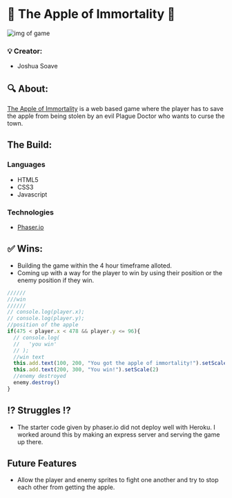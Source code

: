 # :apple: The Apple of Immortality :apple:

![img of game](https://i.imgur.com/eouF6VV.png)

### :bulb: Creator:

- Joshua Soave

## :mag: About:

[The Apple of Immortality](https://secret-everglades-49869.herokuapp.com/) is a web based game where the player has to save the apple from being stolen by an evil Plague Doctor who wants to curse the town.

## The Build:

### Languages
- HTML5
- CSS3
- Javascript
### Technologies
- [Phaser.io](http://phaser.io/)

## :white_check_mark: Wins:
- Building the game within the 4 hour timeframe alloted.
- Coming up with a way for the player to win by using their position or the enemy position if they win.

```Javascript
//////
///win
//////
// console.log(player.x);
// console.log(player.y);
//position of the apple
if(475 < player.x < 478 && player.y <= 96){
  // console.log(
  //   'you win'
  // );
  //win text
  this.add.text(100, 200, "You got the apple of immortality!").setScale(2)
  this.add.text(200, 300, "You win!").setScale(2)
  //enemy destroyed
  enemy.destroy()
}
```

## :interrobang: Struggles :interrobang:
- The starter code given by phaser.io did not deploy well with Heroku. I worked around this by making an express server and serving the game up there.

##  Future Features
- Allow the player and enemy sprites to fight one another and try to stop each other from getting the apple.
